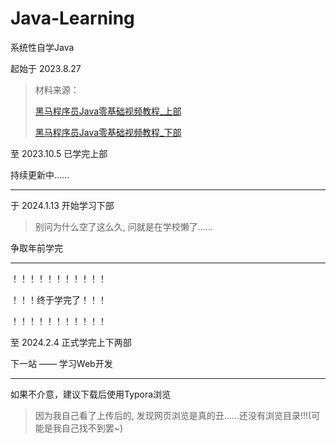 # Java-Learning
系统性自学Java

起始于 2023.8.27

> 材料来源：
>
> [黑马程序员Java零基础视频教程_上部](https://www.bilibili.com/video/BV17F411T7Ao/?spm_id_from=333.999.0.0&vd_source=e809f84344bb5c2b4e39f514b6432373)
>
> [黑马程序员Java零基础视频教程_下部](https://www.bilibili.com/video/BV1yW4y1Y7Ms/?spm_id_from=333.999.0.0)

至 2023.10.5 已学完上部

持续更新中......

---

于 2024.1.13 开始学习下部

> 别问为什么空了这么久, 问就是在学校懒了......

争取年前学完

---

！！！！！！！！！！！

！！！终于学完了！！！

！！！！！！！！！！！

至 2024.2.4 正式学完上下两部

下一站 —— 学习Web开发

---

如果不介意，建议下载后使用Typora浏览
> 因为我自己看了上传后的, 发现网页浏览是真的丑......还没有浏览目录!!!(可能是我自己找不到罢~)
